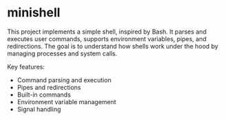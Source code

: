# minishell

This project implements a simple shell, inspired by Bash. It parses and executes user commands, supports environment variables, pipes, and redirections. The goal is to understand how shells work under the hood by managing processes and system calls.

Key features:
- Command parsing and execution
- Pipes and redirections
- Built-in commands
- Environment variable management
- Signal handling
